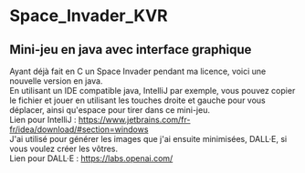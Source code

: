 # Space_Invader_KVR
## Mini-jeu en java avec interface graphique
Ayant déjà fait en C un Space Invader pendant ma licence, voici une nouvelle version en java.<br>
En utilisant un IDE compatible java, IntelliJ par exemple, vous pouvez copier le fichier et jouer en utilisant les touches droite et gauche pour vous déplacer, ainsi qu'espace pour tirer dans ce mini-jeu. <br>
Lien pour IntelliJ : https://www.jetbrains.com/fr-fr/idea/download/#section=windows <br>
J'ai utilisé pour générer les images que j'ai ensuite minimisées, DALL·E, si vous voulez créer les vôtres. <br>
Lien pour DALL·E : https://labs.openai.com/

